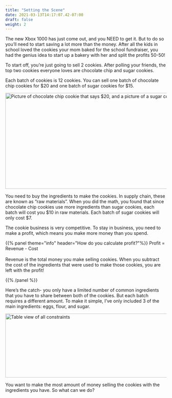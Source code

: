 ```yaml
---
title: "Setting the Scene"
date: 2021-03-13T14:17:07.42-07:00
draft: false
weight: 2
---
```


The new Xbox 1000 has just come out, and you NEED to get it. But to do so you’ll need to start saving a lot more than the money. After all the kids in school loved the cookies your mom baked for the school fundraiser, you had the genius idea to start up a bakery with her and split the profits 50-50!  

To start off, you’re just going to sell 2 cookies. After polling your friends, the top two cookies everyone loves are chocolate chip and sugar cookies.

Each batch of cookies is 12 cookies. You can sell one batch of chocolate chip cookies for $20 and one batch of sugar cookies for $15.

<img src= ../img/cookie_price.jpg alt="Picture of chocolate chip cookie that says $20, and a picture of a sugar cookie that says $15" width="700" height="300">

You need to buy the ingredients to make the cookies. In supply chain, these are known as “raw materials”. When you did the math, you found that since chocolate chip cookies use more ingredients than sugar cookies, each batch will cost you $10 in raw materials. Each batch of sugar cookies will only cost $7. 

The cookie business is very competitive. To stay in business, you need to make a profit, which means you make more money than you spend. 

{{% panel theme="info" header="How do you calculate profit?"%}}
Profit = Revenue - Cost
<br /> <br />
Revenue is the total money you make selling cookies. When you subtract the cost of the ingredients that were used to make those cookies, you are left with the profit!

{{% /panel %}}

Here’s the catch- you only have a limited number of common ingredients that you have to share between both of the cookies. But each batch requires a different amount. To make it simple, I’ve only included 3 of the main ingredients: eggs, flour, and sugar. 

<img src= ../img/constraints_chart.jpg alt="Table view of all constraints" width="750" height="200">


You want to make the most amount of money selling the cookies with the ingredients you have. So what can we do?





